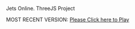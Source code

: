 Jets Online. ThreeJS Project

MOST RECENT VERSION: [Please Click here to Play](https://rawcdn.githack.com/alperenbutun/jets-online/1f791f2/index.html)
